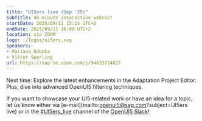 ```yaml
---
title: "UI5ers live (Sep '25)"
subTitle: 45 minute interactive webcast
startDate: 2025/09/11 15:15 UTC+2
endDate: 2025/09/11 16:00 UTC+2
location: via ZOOM
logo: ./logos/ui5ers.svg
speakers:
- Mariana Naboka
- Viktor Sperling
url: https://sap-se.zoom.com/j/94833714827
---
```

Next time: Explore the latest enhancements in the Adaptation Project Editor. Plus, dive into advanced OpenUI5 filtering techniques.

If you want to showcase your UI5-related work or have an idea for a topic, let us know either via [e-mail](mailto:openui5@sap.com?subject=UI5ers live) or in the 
[#UI5ers_live](https://openui5.slack.com/archives/C01CP60AAN7) channel of the [OpenUI5 Slack](https://ui5-slack-invite.cfapps.eu10.hana.ondemand.com/)!
